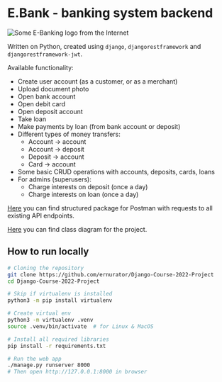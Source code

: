 # E.Bank - banking system backend

![Some E-Banking logo from the Internet](https://www.absradiotv.com/wp-content/uploads/2019/02/e-banking.jpg)

Written on Python, created using `django`, `djangorestframework` and `djangorestframework-jwt`. 

Available functionality:

- Create user account (as a customer, or as a merchant)
- Upload document photo
- Open bank account
- Open debit card
- Open deposit account
- Take loan
- Make payments by loan (from bank account or deposit)
- Different types of money transfers:
  - Account -> account
  - Account -> deposit
  - Deposit -> account
  - Card -> account
- Some basic CRUD operations with accounts, deposits, cards, loans
- For admins (superusers):
  - Charge interests on deposit (once a day)
  - Charge interests on loan (once a day)

[Here](./BF%20Django%20Project%20%5BSpring%202022%5D.postman_collection.json) you can find structured package for Postman with requests to all existing API endpoints.

[Here](https://drive.google.com/file/d/1_RCNWqT9a20A1Q-k-2VYP3aaTSAWxehJ/view?usp=sharing) you can find class diagram for the project.

## How to run locally

```bash
# Cloning the repository
git clone https://github.com/ernurator/Django-Course-2022-Project
cd Django-Course-2022-Project

# Skip if virtualenv is installed
python3 -m pip install virtualenv

# Create virtual env
python3 -m virtualenv .venv
source .venv/bin/activate  # for Linux & MacOS

# Install all required libraries
pip install -r requirements.txt

# Run the web app
./manage.py runserver 8000
# Then open http://127.0.0.1:8000 in browser
```
